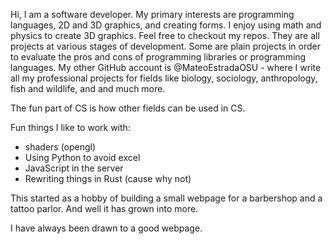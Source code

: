 Hi, I am a software developer. My primary interests are programming languages, 2D and 3D graphics, and creating forms. I enjoy using math and physics to create 3D graphics. Feel free to checkout my repos. They are all projects at various stages of development. Some are plain projects in order to evaluate the pros and cons of programming libraries or programming languages. My other GitHub account is @MateoEstradaOSU - where I write all my professional projects for fields like biology, sociology, anthropology, fish and wildlife, and and much more. 

The fun part of CS is how other fields can be used in CS. 

Fun things I like to work with:
- shaders (opengl)
- Using Python to avoid excel
- JavaScript in the server
- Rewriting things in Rust (cause why not)

This started as a hobby of building a small webpage for a barbershop and a tattoo parlor. And well it has grown into more. 

I have always been drawn to a good webpage. 

<!---
TheodoreAI/TheodoreAI is a ✨ special ✨ repository because its `README.md` (this file) appears on your GitHub profile.
You can click the Preview link to take a look at your changes.
--->

